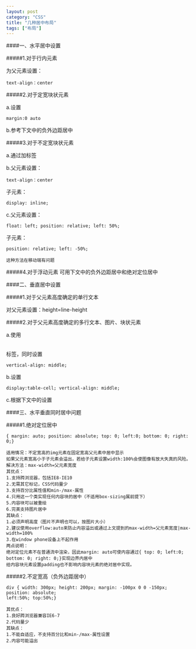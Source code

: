 ```yaml
---
layout: post
category: "CSS"
title: "几种居中布局"
tags: ["布局"]
---
```


####一、水平居中设置

#####1.对于行内元素

为父元素设置：
```
text-align：center
```

#####2.对于定宽块状元素

  a.设置

```
margin:0 auto
```

  b.参考下文中的负外边距居中

#####3.对于不定宽块状元素

  a.通过加<table>标签

  b.父元素设置：
```
text-align：center
```
子元素：
```
display: inline;
```

  c.父元素设置：
```
float: left; position: relative; left: 50%;
```
子元素：
```
position: relative; left: -50%;
```
    这种方法在移动端有问题

#####4.对于浮动元素
可用下文中的负外边距居中和绝对定位居中

####二、垂直居中设置

#####1.对于父元素高度确定的单行文本

对父元素设置：height=line-height

#####2.对于父元素高度确定的多行文本、图片、块状元素

  a.使用<table>标签，同时设置
  ```
  vertical-align: middle;
  ```

  b.设置
  ```
  display:table-cell; vertical-align: middle;
  ```

  c.根据下文中的设置

####三、水平垂直同时居中问题

#####1.绝对定位居中

```
{ margin: auto; position: absolute; top: 0; left:0; bottom: 0; right: 0;}
```

    适用情况：不定宽高的img元素在固定宽高父元素中居中显示
    如果父元素宽高小于子元素会溢出，若给子元素设置width:100%会使图像有放大失真的风险。解决方法：max-width=父元素宽度
    其优点：
    1.支持跨浏览器，包括IE8-IE10  
    2.无需其它标记，CSS代码量少  
    3.支持百分比属性值和min-/max-属性   
    4.只用这一个类实现任何内容块的居中（不适用box-sizing属前提下）    
    5.内容块可以被重绘    
    6.完美支持图片居中   
    其缺点：   
    1.必须声明高度（图片不声明也可以，按图片大小）   
    2.建议使用overflow:auto来防止内容溢出或通过上文提到的max-width=父元素宽度|max-width=100%   
    3.在window phone设备上不起作用 
    两点说明：
    绝对定位元素不在普通流中渲染，因此margin: auto可使内容通过{ top: 0; left:0; bottom: 0; right: 0;}实现边界内居中
    给内容块元素设置padding也不影响内容块元素的绝对居中实现。

#####2.不定宽高（负外边距居中）

```
div { width: 300px; height: 200px; margin: -100px 0 0 -150px; position: absolute;
left:50%; top:50%;}
```

    其优点：
    1.良好跨浏览器兼容IE6-7
    2.代码量少
    其缺点：
    1.不能自适应，不支持百分比和min-/max-属性设置
    2.内容可能溢出